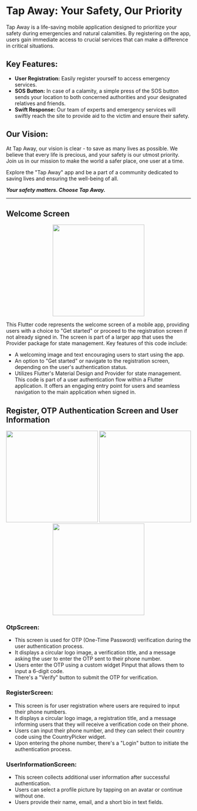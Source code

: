 # Tap Away: Your Safety, Our Priority

Tap Away is a life-saving mobile application designed to prioritize your safety during emergencies and natural calamities. By registering on the app, users gain immediate access to crucial services that can make a difference in critical situations.

## Key Features:

* **User Registration:** Easily register yourself to access emergency services.
* **SOS Button:** In case of a calamity, a simple press of the SOS button sends your location to both concerned authorities and your designated relatives and friends.
* **Swift Response:** Our team of experts and emergency services will swiftly reach the site to provide aid to the victim and ensure their safety.

## Our Vision:

At Tap Away, our vision is clear - to save as many lives as possible. We believe that every life is precious, and your safety is our utmost priority. Join us in our mission to make the world a safer place, one user at a time.

Explore the "Tap Away" app and be a part of a community dedicated to saving lives and ensuring the well-being of all.

***Your safety matters. Choose Tap Away.***

----
## Welcome Screen

<p align="center">
<img center width="250" src="https://github.com/Vaibhav-kesarwani/Disaster-Management-App/assets/116189379/030680f9-1c0b-425d-8ccb-35a9d6bcd148">
</p>

This Flutter code represents the welcome screen of a mobile app, providing users with a choice to "Get started" or proceed to the registration screen if not already signed in. The screen is part of a larger app that uses the Provider package for state management. Key features of this code include:

* A welcoming image and text encouraging users to start using the app.
* An option to "Get started" or navigate to the registration screen, depending on the user's authentication status.
* Utilizes Flutter's Material Design and Provider for state management.\
This code is part of a user authentication flow within a Flutter application. It offers an engaging entry point for users and seamless navigation to the main application when signed in.

## Register, OTP Authentication Screen and User Information 

<p align="center">
<img width="250" src="https://github.com/Vaibhav-kesarwani/Disaster-Management-App/assets/116189379/e8e56391-074f-4954-819a-c829935e39b2">
<img width="250" src="https://github.com/Vaibhav-kesarwani/Disaster-Management-App/assets/116189379/17304572-34dd-43e4-8667-dd7b59630bae">
<img width="250" src="https://github.com/Vaibhav-kesarwani/Disaster-Management-App/assets/116189379/bc172c7b-50bf-4efa-91ab-5db4432a1470">
</p>

### OtpScreen:

* This screen is used for OTP (One-Time Password) verification during the user authentication process.
* It displays a circular logo image, a verification title, and a message asking the user to enter the OTP sent to their phone number.
* Users enter the OTP using a custom widget Pinput that allows them to input a 6-digit code.
* There's a "Verify" button to submit the OTP for verification.

### RegisterScreen:

* This screen is for user registration where users are required to input their phone numbers.
* It displays a circular logo image, a registration title, and a message informing users that they will receive a verification code on their phone.
* Users can input their phone number, and they can select their country code using the CountryPicker widget.
* Upon entering the phone number, there's a "Login" button to initiate the authentication process.

### UserInformationScreen:

* This screen collects additional user information after successful authentication.
* Users can select a profile picture by tapping on an avatar or continue without one.
* Users provide their name, email, and a short bio in text fields.

